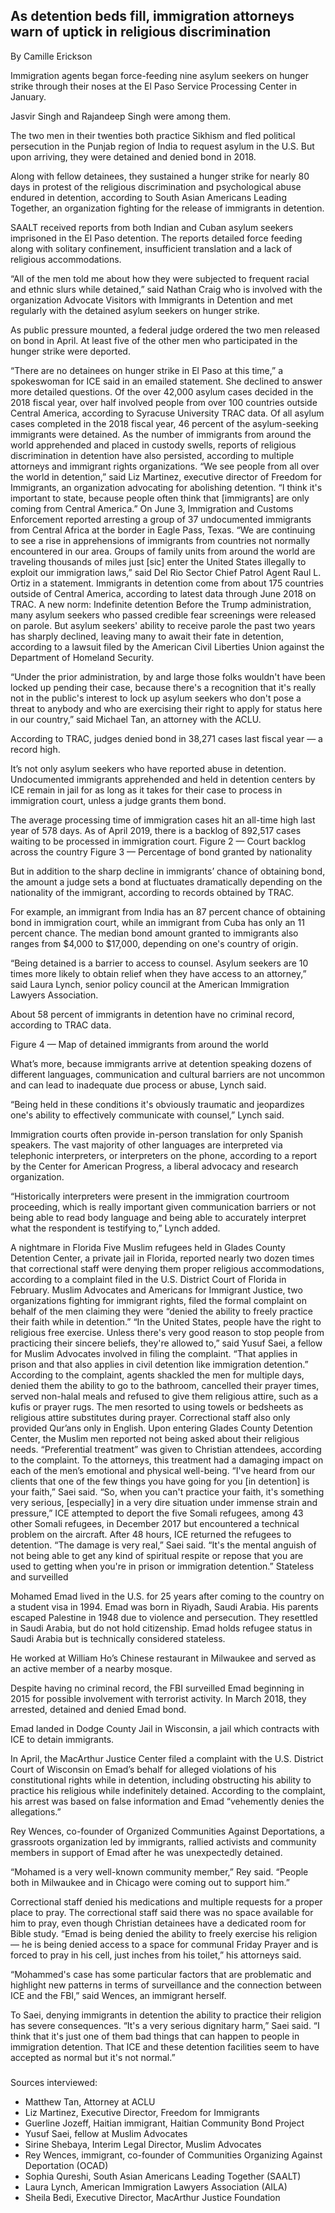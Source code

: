 ## As detention beds fill, immigration attorneys warn of uptick in religious discrimination 

By Camille Erickson 

Immigration agents began force-feeding nine asylum seekers on hunger strike through their noses at the El Paso Service Processing Center in January. 

Jasvir Singh and Rajandeep Singh were among them. 

The two men in their twenties both practice Sikhism and fled political persecution in the Punjab region of India to request asylum in the U.S. But upon arriving, they were detained and denied bond in 2018. 

Along with fellow detainees, they sustained a hunger strike for nearly 80 days in protest of the religious discrimination and psychological abuse endured in detention, according to South Asian Americans Leading Together, an organization fighting for the release of immigrants in detention. 

SAALT received reports from both Indian and Cuban asylum seekers imprisoned in the El Paso detention. The reports detailed force feeding along with solitary confinement, insufficient translation and a lack of religious accommodations.

“All of the men told me about how they were subjected to frequent racial and ethnic slurs while detained,” said Nathan Craig who is involved with the organization Advocate Visitors with Immigrants in Detention and met regularly with the detained asylum seekers on hunger strike.

As public pressure mounted, a federal judge ordered the two men released on bond in April. At least five of the other men who participated in the hunger strike were deported.

“There are no detainees on hunger strike in El Paso at this time,” a spokeswoman for ICE said in an emailed statement. She declined to answer more detailed questions. 
Of the over 42,000 asylum cases decided in the 2018 fiscal year, over half involved people from over 100 countries outside Central America, according to Syracuse University TRAC data. Of all asylum cases completed in the 2018 fiscal year, 46 percent of the asylum-seeking immigrants were detained. As the number of immigrants from around the world apprehended and placed in custody swells, reports of religious discrimination in detention have also persisted, according to multiple attorneys and immigrant rights organizations.
“We see people from all over the world in detention,” said Liz Martinez, executive director of Freedom for Immigrants, an organization advocating for abolishing detention. “I think it's important to state, because people often think that [immigrants] are only coming from Central America.” 
On June 3, Immigration and Customs Enforcement reported arresting a group of 37 undocumented immigrants from Central Africa at the border in Eagle Pass, Texas.
“We are continuing to see a rise in apprehensions of immigrants from countries not normally encountered in our area. Groups of family units from around the world are traveling thousands of miles just [sic] enter the United States illegally to exploit our immigration laws,” said Del Rio Sector Chief Patrol Agent Raul L. Ortiz in a statement. 
Immigrants in detention come from about 175 countries outside of Central America, according to latest data through June 2018 on TRAC.
A new norm: Indefinite detention 
Before the Trump administration, many asylum seekers who passed credible fear screenings were released on parole. But asylum seekers' ability to receive parole the past two years has sharply declined, leaving many to await their fate in detention, according to a lawsuit filed by the American Civil Liberties Union against the Department of Homeland Security. 

“Under the prior administration, by and large those folks wouldn't have been locked up pending their case, because there's a recognition that it's really not in the public's interest to lock up asylum seekers who don't pose a threat to anybody and who are exercising their right to apply for status here in our country,” said Michael Tan, an attorney with the ACLU. 

According to TRAC, judges denied bond in 38,271 cases last fiscal year — a record high.

It’s not only asylum seekers who have reported abuse in detention. Undocumented immigrants apprehended and held in detention centers by ICE remain in jail for as long as it takes for their case to process in immigration court, unless a judge grants them bond. 

The average processing time of immigration cases hit an all-time high last year of 578 days. As of April 2019, there is a backlog of 892,517 cases waiting to be processed in immigration court.
Figure 2 — Court backlog across the country
Figure 3 — Percentage of bond granted by nationality

But in addition to the sharp decline in immigrants’ chance of obtaining bond, the amount a judge sets a bond at fluctuates dramatically depending on the nationality of the immigrant, according to records obtained by TRAC. 

For example, an immigrant from India has an 87 percent chance of obtaining bond in immigration court, while an immigrant from Cuba has only an 11 percent chance. The median bond amount granted to immigrants also ranges from $4,000 to $17,000, depending on one's country of origin.

“Being detained is a barrier to access to counsel. Asylum seekers are 10 times more likely to obtain relief when they have access to an attorney,” said Laura Lynch, senior policy council at the American Immigration Lawyers Association. 

About 58 percent of immigrants in detention have no criminal record, according to TRAC data. 


Figure 4 — Map of detained immigrants from around the world

What’s more, because immigrants arrive at detention speaking dozens of different languages, communication and cultural barriers are not uncommon and can lead to inadequate due process or abuse, Lynch said. 

“Being held in these conditions it's obviously traumatic and jeopardizes one's ability to effectively communicate with counsel,” Lynch said. 

Immigration courts often provide in-person translation for only Spanish speakers. The vast majority of other languages are interpreted via telephonic interpreters, or interpreters on the phone, according to a report by the Center for American Progress, a liberal advocacy and research organization.

“Historically interpreters were present in the immigration courtroom proceeding, which is really important given communication barriers or not being able to read body language and being able to accurately interpret what the respondent is testifying to,” Lynch added.

A nightmare in Florida
Five Muslim refugees held in Glades County Detention Center, a private jail in Florida, reported nearly two dozen times that correctional staff were denying them proper religious accommodations, according to a complaint filed in the U.S. District Court of Florida in February. 
Muslim Advocates and Americans for Immigrant Justice, two organizations fighting for immigrant rights, filed the formal complaint on behalf of the men claiming they were “denied the ability to freely practice their faith while in detention.” 
“In the United States, people have the right to religious free exercise. Unless there's very good reason to stop people from practicing their sincere beliefs, they're allowed to,” said Yusuf Saei, a fellow for Muslim Advocates involved in filing the complaint. “That applies in prison and that also applies in civil detention like immigration detention.”
According to the complaint, agents shackled the men for multiple days, denied them the ability to go to the bathroom, cancelled their prayer times, served non-halal meals and refused to give them religious attire, such as a kufis or prayer rugs. The men resorted to using towels or bedsheets as religious attire substitutes during prayer. Correctional staff also only provided Qur’ans only in English.
Upon entering Glades County Detention Center, the Muslim men reported not being asked about their religious needs. “Preferential treatment” was given to Christian attendees, according to the complaint. 
To the attorneys, this treatment had a damaging impact on each of the men’s emotional and physical well-being.
“I've heard from our clients that one of the few things you have going for you [in detention] is your faith,” Saei said. “So, when you can't practice your faith, it's something very serious, [especially] in a very dire situation under immense strain and pressure,” 
ICE attempted to deport the five Somali refugees, among 43 other Somali refugees, in December 2017 but encountered a technical problem on the aircraft. After 48 hours, ICE returned the refugees to detention. 
“The damage is very real,” Saei said. “It's the mental anguish of not being able to get any kind of spiritual respite or repose that you are used to getting when you're in prison or immigration detention.”
Stateless and surveilled

Mohamed Emad lived in the U.S. for 25 years after coming to the country on a student visa in 1994. Emad was born in Riyadh, Saudi Arabia. His parents escaped Palestine in 1948 due to violence and persecution. They resettled in Saudi Arabia, but do not hold citizenship. Emad holds refugee status in Saudi Arabia but is technically considered stateless. 

He worked at William Ho’s Chinese restaurant in Milwaukee and served as an active member of a nearby mosque. 

Despite having no criminal record, the FBI surveilled Emad beginning in 2015 for possible involvement with terrorist activity. In March 2018, they arrested, detained and denied Emad bond. 

Emad landed in Dodge County Jail in Wisconsin, a jail which contracts with ICE to detain immigrants. 

In April, the MacArthur Justice Center filed a complaint with the U.S. District Court of Wisconsin on Emad’s behalf for alleged violations of his constitutional rights while in detention, including obstructing his ability to practice his religious while indefinitely detained. According to the complaint, his arrest was based on false information and Emad “vehemently denies the allegations.”

Rey Wences, co-founder of Organized Communities Against Deportations, a grassroots organization led by immigrants, rallied activists and community members in support of Emad after he was unexpectedly detained. 

“Mohamed is a very well-known community member,” Rey said. “People both in Milwaukee and in Chicago were coming out to support him.”

Correctional staff denied his medications and multiple requests for a proper place to pray. The correctional staff said there was no space available for him to pray, even though Christian detainees have a dedicated room for Bible study. “Emad is being denied the ability to freely exercise his religion — he is being denied access to a space for communal Friday Prayer and is forced to pray in his cell, just inches from his toilet,” his attorneys said.

“Mohammed's case has some particular factors that are problematic and highlight new patterns in terms of surveillance and the connection between ICE and the FBI,” said Wences, an immigrant herself. 

To Saei, denying immigrants in detention the ability to practice their religion has severe consequences. 
“It's a very serious dignitary harm,” Saei said. “I think that it's just one of them bad things that can happen to people in immigration detention. That ICE and these detention facilities seem to have accepted as normal but it's not normal.”

###

Sources interviewed:
-	Matthew Tan, Attorney at ACLU 
-	Liz Martinez, Executive Director, Freedom for Immigrants
-	Guerline Jozeff, Haitian immigrant, Haitian Community Bond Project
-	Yusuf Saei, fellow at Muslim Advocates
-	Sirine Shebaya, Interim Legal Director, Muslim Advocates
-	Rey Wences, immigrant, co-founder of Communities Organizing Against Deportation (OCAD)
-	Sophia Qureshi, South Asian Americans Leading Together (SAALT) 
-	Laura Lynch, American Immigration Lawyers Association (AILA)
-	Sheila Bedi, Executive Director, MacArthur Justice Foundation

